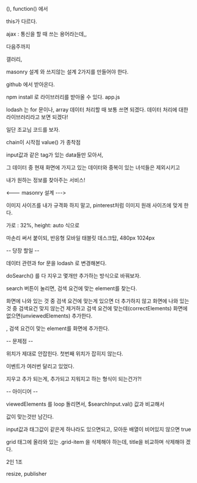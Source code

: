 (), function() 에서

this가 다르다.


ajax : 통신을 할 때 쓰는 용어라는데,,

다음주까지

갤러리,





masonry 설계 와 쓰지않는 설계 2가지를 만들어야 한다.

github 에서 받아온다.

npm install 로 라이브러리를 받아올 수 있다. app.js

lodash 는 for 문이나, array 데이터 처리할 때 보통 쓰면 되겠다. 데이터 처리에 대한 라이브러리라고 보면 되겠다!


일단 조교님 코드를 보자.

chain이 시작점 value() 가 종착점


input값과 같은 tag가 있는 data들만 모아서,

그 데이터 중 현재 화면에 가지고 있는 데이터와 중복이 있는 녀석들은 제외시키고


내가 원하는 정보를 찾아주는 서비스!


<--- masonry 설계 --->

이미지 사이즈를 내가 규격화 하지 말고, pinterest처럼 이미지 원래 사이즈에 맞게 한다.

가로 : 32%, height: auto 식으로

마손리 써서 붙이되, 반응형
모바일 태블릿 데스크탑,
480px 1024px

-- 당장 할일 --

데이터 관련과 for 문을 lodash 로 변경해본다.

doSearch() 를 다 지우고 몇개만 추가하는 방식으로 바꿔보자.


search 버튼이 눌리면,
검색 요건에 맞는 element를 찾는다.

화면에 나와 있는 것 중 검색 요건에 맞는게 있으면 더 추가하지 않고
화면에 나와 있는 것 중 검색요건 맞지 않는건 제거하고
검색 요건에 맞는데(correctElements) 화면에 없으면(unviewedElements) 추가한다.


, 검색 요건이 맞는 element를 
화면에 추가한다.

-- 문제점 --

위치가 제대로 안잡힌다. 첫번째 위치가 잡히지 않는다.


이벤트가 여러번 달리고 있었다.

지우고 추가 되는게, 추가되고 지워지고 하는 형식이 되는건가?!


-- 아이디어 --

viewedElements 를 loop 돌리면서, $searchInput.val() 값과 비교해서

값이 맞는것만 남긴다.


input값과 태그값이 같은게 하나라도 있으면되고, 모아둔 배열이 비어있지 않으면 true


grid 태그에 올라와 있는 .grid-item 을 삭제해야 하는데,
title을 비교하며 삭제해야 겠다.






2인 1조

resize, publisher



